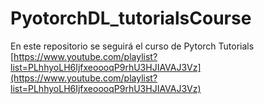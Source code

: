 # PyotorchDL_tutorialsCourse

En este repositorio se seguirá el curso de Pytorch Tutorials [https://www.youtube.com/playlist?list=PLhhyoLH6IjfxeoooqP9rhU3HJIAVAJ3Vz](https://www.youtube.com/playlist?list=PLhhyoLH6IjfxeoooqP9rhU3HJIAVAJ3Vz)
